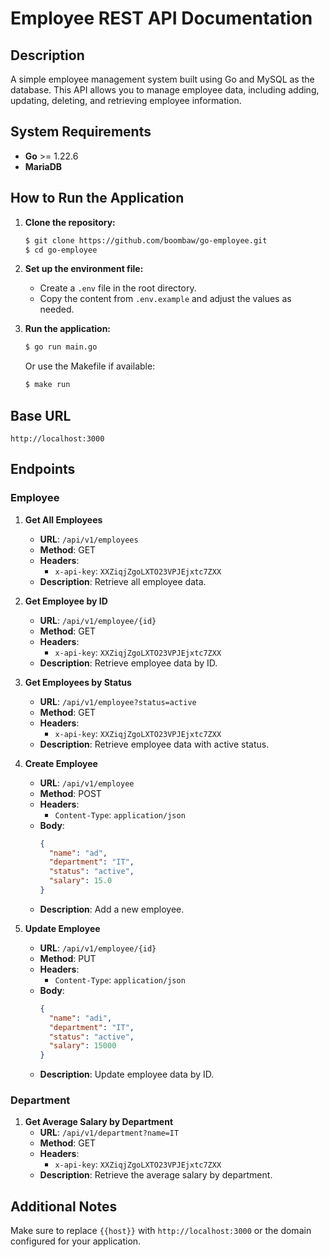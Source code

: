 # Employee REST API Documentation

## Description
A simple employee management system built using Go and MySQL as the database. This API allows you to manage employee data, including adding, updating, deleting, and retrieving employee information.

## System Requirements
- **Go** >= 1.22.6
- **MariaDB**

## How to Run the Application

1. **Clone the repository:**
    ```bash
    $ git clone https://github.com/boombaw/go-employee.git
    $ cd go-employee
    ```

2. **Set up the environment file:**
    - Create a `.env` file in the root directory.
    - Copy the content from `.env.example` and adjust the values as needed.

3. **Run the application:**
    ```bash
    $ go run main.go
    ```
    Or use the Makefile if available:
    ```bash
    $ make run
    ```

## Base URL
`http://localhost:3000`

## Endpoints

### Employee

1. **Get All Employees**
   - **URL**: `/api/v1/employees`
   - **Method**: GET
   - **Headers**:
     - `x-api-key`: `XXZiqjZgoLXTO23VPJEjxtc7ZXX`
   - **Description**: Retrieve all employee data.

2. **Get Employee by ID**
   - **URL**: `/api/v1/employee/{id}`
   - **Method**: GET
   - **Headers**:
     - `x-api-key`: `XXZiqjZgoLXTO23VPJEjxtc7ZXX`
   - **Description**: Retrieve employee data by ID.

3. **Get Employees by Status**
   - **URL**: `/api/v1/employee?status=active`
   - **Method**: GET
   - **Headers**:
     - `x-api-key`: `XXZiqjZgoLXTO23VPJEjxtc7ZXX`
   - **Description**: Retrieve employee data with active status.

4. **Create Employee**
   - **URL**: `/api/v1/employee`
   - **Method**: POST
   - **Headers**:
     - `Content-Type`: `application/json`
   - **Body**:
     ```json
     {
       "name": "ad",
       "department": "IT",
       "status": "active",
       "salary": 15.0
     }
     ```
   - **Description**: Add a new employee.

5. **Update Employee**
   - **URL**: `/api/v1/employee/{id}`
   - **Method**: PUT
   - **Headers**:
     - `Content-Type`: `application/json`
   - **Body**:
     ```json
     {
       "name": "adi",
       "department": "IT",
       "status": "active",
       "salary": 15000
     }
     ```
   - **Description**: Update employee data by ID.

### Department

1. **Get Average Salary by Department**
   - **URL**: `/api/v1/department?name=IT`
   - **Method**: GET
   - **Headers**:
     - `x-api-key`: `XXZiqjZgoLXTO23VPJEjxtc7ZXX`
   - **Description**: Retrieve the average salary by department.

## Additional Notes
Make sure to replace `{{host}}` with `http://localhost:3000` or the domain configured for your application.


